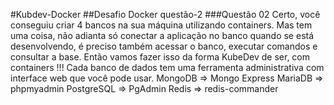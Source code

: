 #Kubdev-Docker
##Desafio Docker questão-2
###Questão 02
Certo, você conseguiu criar 4 bancos na sua máquina utilizando containers. Mas tem
uma coisa, não adianta só conectar a aplicação no banco quando se está
desenvolvendo, é preciso também acessar o banco, executar comandos e consultar a
base. Então vamos fazer isso da forma KubeDev de ser, com containers !!! Cada banco
de dados tem uma ferramenta administrativa com interface web que você pode usar.
MongoDB ⇒ Mongo Express
MariaDB ⇒ phpmyadmin
PostgreSQL ⇒ PgAdmin
Redis ⇒ redis-commander
